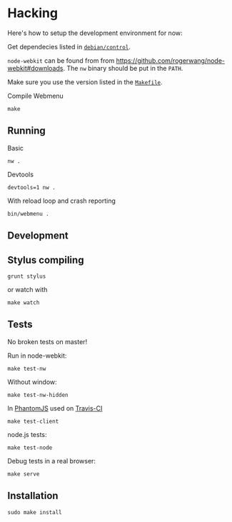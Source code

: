 # Hacking

Here's how to setup the development environment for now:

Get dependecies listed in [`debian/control`](https://github.com/opinsys/opinsys-debs/blob/master/packages/webmenu/debian/control).

`node-webkit` can be found from from <https://github.com/rogerwang/node-webkit#downloads>.
The `nw` binary should be put in the `PATH`.

Make sure you use the version listed in the [`Makefile`](https://github.com/opinsys/webmenu/blob/master/Makefile).

Compile Webmenu

    make

## Running

Basic

    nw .

Devtools

    devtools=1 nw .
    
With reload loop and crash reporting

    bin/webmenu .

## Development

## Stylus compiling

    grunt stylus

or watch with

    make watch

## Tests

No broken tests on master!

Run in node-webkit:

    make test-nw

Without window:

    make test-nw-hidden

In [PhantomJS][] used on [Travis-CI][]

    make test-client

node.js tests:

    make test-node

Debug tests in a real browser:

    make serve
    
## Installation

    sudo make install


[Travis-CI]: https://travis-ci.org/opinsys/webmenu
[PhantomJS]: http://phantomjs.org/
